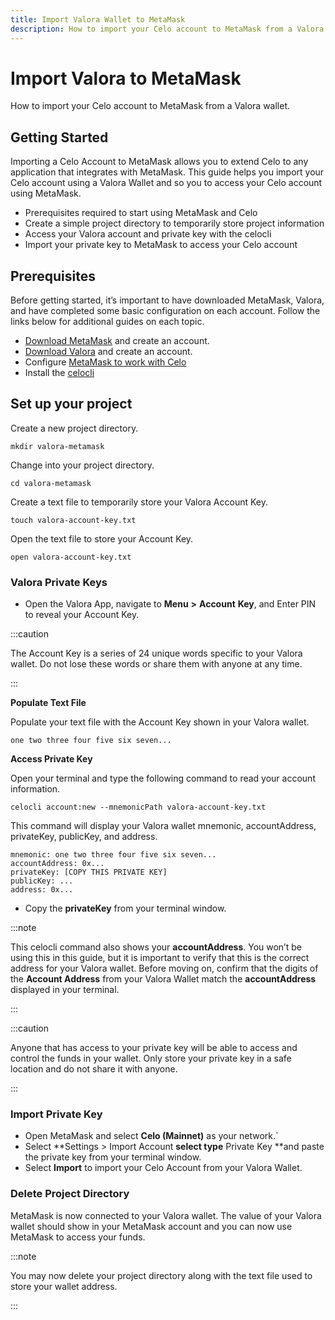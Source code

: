 ```yaml
---
title: Import Valora Wallet to MetaMask
description: How to import your Celo account to MetaMask from a Valora wallet.
---
```


# Import Valora to MetaMask

How to import your Celo account to MetaMask from a Valora wallet.

## Getting Started

Importing a Celo Account to MetaMask allows you to extend Celo to any application that integrates with MetaMask. This guide helps you import your Celo account using a Valora Wallet and so you to access your Celo account using MetaMask.

* Prerequisites required to start using MetaMask and Celo
* Create a simple project directory to temporarily store project information
* Access your Valora account and private key with the celocli
* Import your private key to MetaMask to access your Celo account

## Prerequisites

Before getting started, it’s important to have downloaded MetaMask, Valora, and have completed some basic configuration on each account. Follow the links below for additional guides on each topic.

* [Download MetaMask](https://metamask.io/download.html) and create an account.
* [Download Valora](https://valoraapp.com/) and create an account.
* Configure [MetaMask to work with Celo](https://docs.celo.org/getting-started/wallets/using-metamask-with-celo)
* Install the [celocli](https://docs.celo.org/command-line-interface/introduction)
## Set up your project

Create a new project directory.

```
mkdir valora-metamask
```

Change into your project directory.

```
cd valora-metamask
```

Create a text file to temporarily store your Valora Account Key.

```
touch valora-account-key.txt
```

Open the text file to store your Account Key.

```
open valora-account-key.txt
```

### Valora Private Keys

* Open the Valora App, navigate to **Menu** **>** **Account** **Key**, and Enter PIN to reveal your Account Key.

:::caution

The Account Key is a series of 24 unique words specific to your Valora wallet. Do not lose these words or share them with anyone at any time.

:::

**Populate Text File**

Populate your text file with the Account Key shown in your Valora wallet.

```
one two three four five six seven...
```

**Access Private Key**

Open your terminal and type the following command to read your account information.

```
celocli account:new --mnemonicPath valora-account-key.txt
```

This command will display your Valora wallet mnemonic, accountAddress, privateKey, publicKey, and address. 

```
mnemonic: one two three four five six seven...
accountAddress: 0x...
privateKey: [COPY THIS PRIVATE KEY]
publicKey: ...
address: 0x...
```

* Copy the **privateKey** from your terminal window.

:::note

This celocli command also shows your <strong>accountAddress</strong>. You won’t be using this in this guide, but it is important to verify that this is the correct address for your Valora wallet. Before moving on, confirm that the digits of the <strong>Account Address</strong> from your Valora Wallet match the <strong>accountAddress</strong> displayed in your terminal.

:::


:::caution

Anyone that has access to your private key will be able to access and control the funds in your wallet. Only store your private key in a safe location and do not share it with anyone.

:::

### Import Private Key

* Open MetaMask and select **Celo (Mainnet)** as your network.`
* Select **Settings > Import Account **select type** Private Key **and paste the private key from your terminal window.
* Select **Import** to import your Celo Account from your Valora Wallet.

### Delete Project Directory

MetaMask is now connected to your Valora wallet. The value of your Valora wallet should show in your MetaMask account and you can now use MetaMask to access your funds. 

:::note

You may now delete your project directory along with the text file used to store your wallet address.

:::
